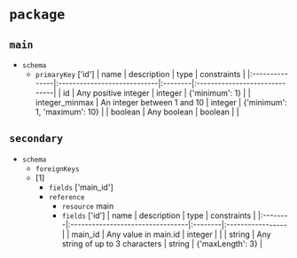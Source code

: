 # `package`
## `main`
  - `schema`
      - `primaryKey` ['id']
  | name           | description                 | type    | constraints                   |
|:---------------|:----------------------------|:--------|:------------------------------|
| id             | Any positive integer        | integer | {'minimum': 1}                |
| integer_minmax | An integer between 1 and 10 | integer | {'minimum': 1, 'maximum': 10} |
| boolean        | Any boolean                 | boolean |                               |
## `secondary`
  - `schema`
      - `foreignKeys`
      - [1]
        - `fields` ['main_id']
        - `reference`
          - `resource` main
          - `fields` ['id']
  | name    | description                      | type    | constraints      |
|:--------|:---------------------------------|:--------|:-----------------|
| main_id | Any value in main.id             | integer |                  |
| string  | Any string of up to 3 characters | string  | {'maxLength': 3} |
